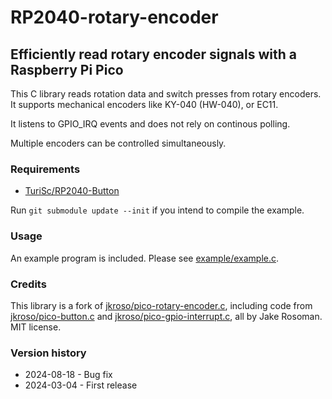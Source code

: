 # RP2040-rotary-encoder
## Efficiently read rotary encoder signals with a Raspberry Pi Pico

This C library reads rotation data and switch presses from rotary encoders. It supports mechanical encoders like KY-040 (HW-040), or EC11.

It listens to GPIO_IRQ events and does not rely on continous polling.

Multiple encoders can be controlled simultaneously.


### Requirements
- [TuriSc/RP2040-Button](https://github.com/TuriSc/RP2040-Button)

Run `git submodule update --init` if you intend to compile the example.


### Usage
An example program is included. Please see [example/example.c](/example/example.c).


### Credits
This library is a fork of [jkroso/pico-rotary-encoder.c](https://github.com/jkroso/pico-rotary-encoder.c), including code from [jkroso/pico-button.c](https://github.com/jkroso/pico-button.c) and [jkroso/pico-gpio-interrupt.c](https://github.com/jkroso/pico-gpio-interrupt.c), all by Jake Rosoman. MIT license.


### Version history
- 2024-08-18 - Bug fix
- 2024-03-04 - First release
